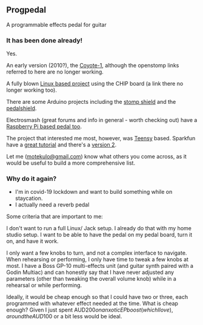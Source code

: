 ## Progpedal

A programmable effects pedal for guitar

### It has been done already!

Yes.

An early version (2010?), the
[Coyote-1](https://learn.parallax.com/educators/inspiration/openstomp),
although the openstomp links referred to here are no longer working.

A fully blown [Linux based
project](https://popularelectronics.technicacuriosa.com/2017/03/07/pop-the-programmable-open-pedal/)
using the CHIP board (a link there no longer working too).

There are some Arduino projects including the [stomp
shield](http://www.openmusiclabs.com/projects/stomp-shield/index.html) and the
[pedalshield](https://www.electrosmash.com/pedalshield).

Electrosmash (great forums and info in general - worth checking out) have a
[Raspberry Pi based pedal too](https://www.electrosmash.com/pedal-pi).

The project that interested me most, however, was
[Teensy](https://www.pjrc.com/teensy/) based. Sparkfun have a [great
tutorial](https://learn.sparkfun.com/tutorials/proto-pedal-example-programmable-digital-pedal/all)
and there's a [version 2](https://github.com/akbatt3n/teensy-pedal-v2).

Let me (motekulo@gmail.com) know what others you come across, as it would be
useful to build a more comprehensive list.

### Why do it again?

- I'm in covid-19 lockdown and want to build something while on staycation.
- I actually need a reverb pedal

Some criteria that are important to me:

I don't want to run a full Linux/ Jack setup. I already do that with my home
studio setup. I want to be able to have the pedal on my pedal board, turn it
on, and have it work.

I only want a few knobs to turn, and not a complex interface to navigate. When
rehearsing or performing, I only have time to tweak a few knobs at most. I have
a Boss GP-10 multi-effects unit (and guitar synth paired with a Godin Multiac)
and can honestly say that I have never adjusted any parameters (other than
tweaking the overall volume knob) while in a rehearsal or while performing.

Ideally, it would be cheap enough so that I could have two or three, each
programmed with whatever effect needed at the time. What is cheap enough? Given
I just spent AUD$200 on an xotic EP boost (which I love), around the AUD$100 or
a bit less would be ideal.






